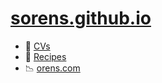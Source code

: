# [sorens.github.io](https://sorens.github.io/)

* :scroll: [CVs](https://github.com/sorens/cv)
* :cookie: [Recipes](https://github.com/sorens/recipes)
* :chart_with_downwards_trend: [orens.com](http://orens.com)